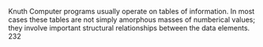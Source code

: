 ﻿Knuth
Computer programs usually operate on tables of information. In most cases these tables are not simply amorphous masses of numberical values; they involve important structural relationships  between the data elements. 232
